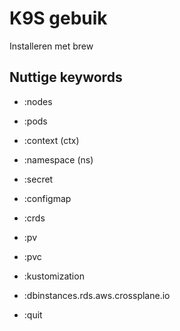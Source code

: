 # K9S gebuik

Installeren met brew

## Nuttige keywords

- :nodes
- :pods
- :context (ctx)
- :namespace (ns)
- :secret
- :configmap
- :crds
- :pv
- :pvc

- :kustomization
- :dbinstances.rds.aws.crossplane.io
- :quit
